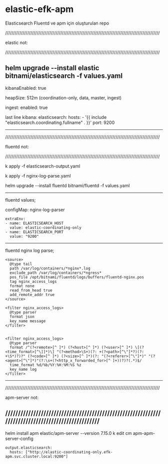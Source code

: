 # elastic-efk-apm
Elasticsearch Fluentd ve apm için oluşturulan repo

//////////////////////////////////////////////////////////////////////////////////////////////////

elastic not:

//////////////////////////////////////////////////////////////////////////////////////////////////

helm upgrade --install elastic bitnami/elasticsearch -f values.yaml
---
kibanaEnabled: true

heapSize: 512m (coordination-only, data, master, ingest)

ingest:
 enabled: true
  
last line
kibana:
  elasticsearch:
    hosts:
      - '{{ include "elasticsearch.coordinating.fullname" . }}'
    port: 9200  
    
---

//////////////////////////////////////////////////////////////////////////////////////////////////




fluentd not:

//////////////////////////////////////////////////////////////////////////////////////////////////


k apply -f elasticsearch-output.yaml

k apply -f nginx-log-parse.yaml

helm upgrade --install fluentd bitnami/fluentd -f values.yaml

---

fluentd values;

configMap: nginx-log-parser
  
    extraEnv:
    - name: ELASTICSEARCH_HOST
      value: elastic-coordinating-only 
    - name: ELASTICSEARCH_PORT
      value: "9200"
      
---
fluentd nginx log parse;

    <source> 
      @type tail
      path /var/log/containers/*nginx*.log
      exclude_path /var/log/containers/*ngress*
      pos_file /opt/bitnami/fluentd/logs/buffers/fluentd-nginx.pos 
      tag nginx_access_logs
      format none
      read_from_head true
      add_remote_addr true 
    </source>

    <filter nginx_access_logs>
      @type parser
      format json
      key_name message
    </filter>


    <filter nginx_access_logs>
      @type parser
      format /^(?<remote>[^ ]*) (?<host>[^ ]*) (?<user>[^ ]*) \[(?<time_format>[^\]]*)\] "(?<method>\S+)(?: +(?<path>[^\"]*?)(?: +\S*)?)?" (?<code>[^ ]*) (?<size>[^ ]*)(?: "(?<referer>[^\"]*)" "(?<agent>[^\"]*)"(?:\s+(?<http_x_forwarded_for>[^ ]+))?)?(.*)$/
      time_format %d/%b/%Y:%H:%M:%S %z
      key_name log
    </filter>
---

//////////////////////////////////////////////////////////////////////////////////////////////////


apm-server not:

//////////////////////////////////////////////////////////////////////////////////////////////////
---

helm install apm elastic/apm-server --version 7.15.0
k edit cm apm-apm-server-config

    output.elasticsearch:
      hosts: ["http://elastic-coordinating-only.efk-apm.svc.cluster.local:9200"]













